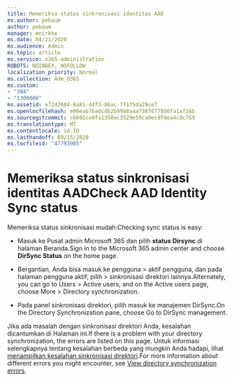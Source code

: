 ```yaml
---
title: Memeriksa status sinkronisasi identitas AAD
ms.author: pebaum
author: pebaum
manager: mnirkhe
ms.date: 04/21/2020
ms.audience: Admin
ms.topic: article
ms.service: o365-administration
ROBOTS: NOINDEX, NOFOLLOW
localization_priority: Normal
ms.collection: Adm_O365
ms.custom:
- "304"
- "1300008"
ms.assetid: e7242604-6a81-44f3-86ac-7f1f5da29ce7
ms.openlocfilehash: e06eab76adcdb2b99b8aaa738f677950fa1af16b
ms.sourcegitcommit: c6692ce0fa1358ec3529e59ca0ecdfdea4cdc759
ms.translationtype: MT
ms.contentlocale: id-ID
ms.lasthandoff: 09/15/2020
ms.locfileid: "47793905"
---
```

# <a name="check-aad-identity-sync-status"></a><span data-ttu-id="fdb88-102">Memeriksa status sinkronisasi identitas AAD</span><span class="sxs-lookup"><span data-stu-id="fdb88-102">Check AAD Identity Sync status</span></span>

<span data-ttu-id="fdb88-103">Memeriksa status sinkronisasi mudah:</span><span class="sxs-lookup"><span data-stu-id="fdb88-103">Checking sync status is easy:</span></span>
  
- <span data-ttu-id="fdb88-104">Masuk ke Pusat admin Microsoft 365 dan pilih **status Dirsync** di halaman Beranda.</span><span class="sxs-lookup"><span data-stu-id="fdb88-104">Sign in to the Microsoft 365 admin center and choose **DirSync Status** on the home page.</span></span>

- <span data-ttu-id="fdb88-105">Bergantian, Anda bisa masuk ke pengguna \> aktif pengguna, dan pada halaman pengguna aktif, pilih \> sinkronisasi direktori lainnya.</span><span class="sxs-lookup"><span data-stu-id="fdb88-105">Alternately, you can go to Users \> Active users, and on the Active users page, choose More \> Directory synchronization.</span></span>

- <span data-ttu-id="fdb88-106">Pada panel sinkronisasi direktori, pilih masuk ke manajemen DirSync.</span><span class="sxs-lookup"><span data-stu-id="fdb88-106">On the Directory Synchronization pane, choose Go to DirSync management.</span></span>

<span data-ttu-id="fdb88-107">Jika ada masalah dengan sinkronisasi direktori Anda, kesalahan dicantumkan di Halaman ini.</span><span class="sxs-lookup"><span data-stu-id="fdb88-107">If there is a problem with your directory synchronization, the errors are listed on this page.</span></span> <span data-ttu-id="fdb88-108">Untuk informasi selengkapnya tentang kesalahan berbeda yang mungkin Anda hadapi, lihat [menampilkan kesalahan sinkronisasi direktori](https://docs.microsoft.com//office365/enterprise/identify-directory-synchronization-errors).</span><span class="sxs-lookup"><span data-stu-id="fdb88-108">For more information about different errors you might encounter, see [View directory synchronization errors](https://docs.microsoft.com//office365/enterprise/identify-directory-synchronization-errors).</span></span>
  